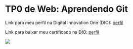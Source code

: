 <h1>TP0 de Web: Aprendendo Git</h1>

Link para meu perfil na Digital Innovation One (DIO):
<a href="https://web.digitalinnovation.one/users/mmdfmateus?tab=achievements">
  perfil
</a>

Link para baixar meu certificado na DIO:
<a href="https://certificates.digitalinnovation.one/4D33B690">
  perfil
</a>

<img src="https://fegemo.github.io/cefet-web/images/medalha-curso-git-na-dio.png">